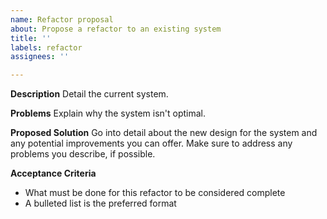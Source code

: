 ```yaml
---
name: Refactor proposal
about: Propose a refactor to an existing system
title: ''
labels: refactor
assignees: ''

---
```


**Description**
Detail the current system.

**Problems**
Explain why the system isn't optimal.

**Proposed Solution**
Go into detail about the new design for the system and any potential improvements you can offer. Make sure to address any problems you describe, if possible.

**Acceptance Criteria**
* What must be done for this refactor to be considered complete
* A bulleted list is the preferred format
